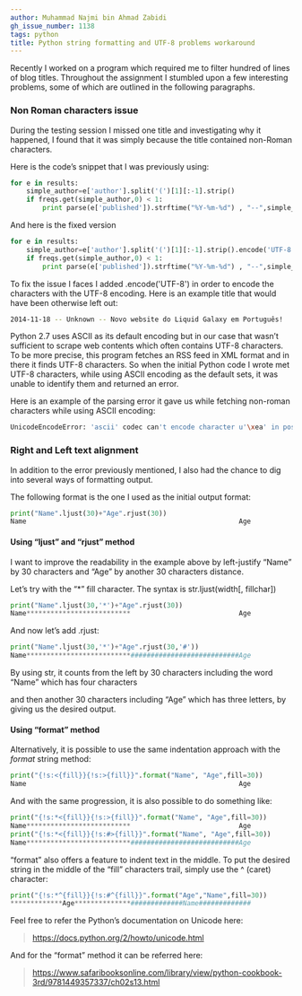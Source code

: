 ```yaml
---
author: Muhammad Najmi bin Ahmad Zabidi
gh_issue_number: 1138
tags: python
title: Python string formatting and UTF-8 problems workaround
---
```


Recently I worked on a program which required me to filter hundred of lines of blog titles. Throughout the assignment I stumbled upon a few interesting problems, some of which are outlined in the following paragraphs. 

### Non Roman characters issue

During the testing session I missed one title and investigating why it happened, I found that it was simply because the title contained non-Roman characters.

Here is the code’s snippet that I was previously using:

```python
for e in results:                                                                                                                        
    simple_author=e['author'].split('(')[1][:-1].strip()                                                             
    if freqs.get(simple_author,0) < 1:                                                                                               
        print parse(e['published']).strftime("%Y-%m-%d") , "--",simple_author, "--", e['title']
```

And here is the fixed version

```python
for e in results:                                                                                                                        
    simple_author=e['author'].split('(')[1][:-1].strip().encode('UTF-8')                                                             
    if freqs.get(simple_author,0) < 1:                                                                                               
        print parse(e['published']).strftime("%Y-%m-%d") , "--",simple_author, "--", e['title'].encode('UTF-8') 
```

To fix the issue I faces I added .encode('UTF-8') in order to encode the characters with the UTF-8 encoding. Here is an example title that would have been otherwise left out:

```bash
2014-11-18 -- Unknown -- Novo website do Liquid Galaxy em Português!
```

Python 2.7 uses ASCII as its default encoding but in our case that wasn’t sufficient to scrape web contents which often contains UTF-8 characters. To be more precise, this program fetches an RSS feed in XML format and in there it finds UTF-8 characters. So when the initial Python code I wrote met UTF-8 characters, while using ASCII encoding as the default sets, it was unable to identify them and returned an error.

Here is an example of the parsing error it gave us while fetching non-roman characters while using ASCII encoding:

```bash
UnicodeEncodeError: 'ascii' codec can't encode character u'\xea' in position 40: ordinal not in range(128)
```

### Right and Left text alignment

In addition to the error previously mentioned, I also had the chance to dig into several ways of formatting output.

The following format is the one I used as the initial output format:

```python
print("Name".ljust(30)+"Age".rjust(30))
Name                                                     Age
```

#### Using “ljust” and “rjust” method

I want to improve the readability in the example above by left-justify “Name” by 30 characters and “Age” by another 30 characters distance.

Let’s try with the “*” fill character. The syntax is str.ljust(width[, fillchar])

```python
print("Name".ljust(30,'*')+"Age".rjust(30))
Name**************************                           Age
```

And now let’s add .rjust:

```python
print("Name".ljust(30,'*')+"Age".rjust(30,'#'))
Name**************************###########################Age
```

By using str, it counts from the left by 30 characters including the word “Name” which has four characters

and then another 30 characters including “Age” which has three letters, by giving us the desired output.

#### Using “format” method

Alternatively, it is possible to use the same indentation approach with the *format* string method:

```python
print("{!s:<{fill}}{!s:>{fill}}".format("Name", "Age",fill=30))
Name                                                     Age
```

And with the same progression, it is also possible to do something like:

```python
print("{!s:*<{fill}}{!s:>{fill}}".format("Name", "Age",fill=30))
Name**************************                           Age
print("{!s:*<{fill}}{!s:#>{fill}}".format("Name", "Age",fill=30))
Name**************************###########################Age
```

“format” also offers a feature to indent text in the middle. To put the desired string in the middle of the “fill” characters trail, simply use the ^ (caret) character:

```python
print("{!s:*^{fill}}{!s:#^{fill}}".format("Age","Name",fill=30))
*************Age**************#############Name#############
```

Feel free to refer the Python’s documentation on Unicode here:

> https://docs.python.org/2/howto/unicode.html

And for the “format” method it can be referred here:

> https://www.safaribooksonline.com/library/view/python-cookbook-3rd/9781449357337/ch02s13.html


